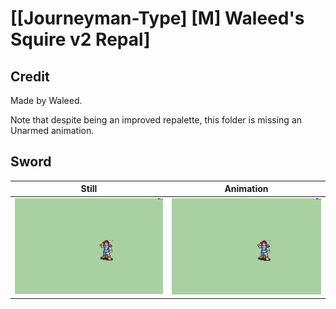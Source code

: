 # [\[Journeyman-Type\] \[M\] Waleed's Squire v2 Repal]

## Credit

Made by Waleed.

Note that despite being an improved repalette, this folder is missing an Unarmed animation.
	
## Sword

| Still | Animation |
| :---: | :-------: |
| ![Sword still](./Sword_000.png) | ![Sword animation](./Sword.gif) |
